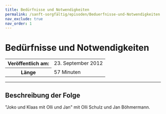 ```yaml
---
title: Bedürfnisse und Notwendigkeiten
permalink: /sanft-sorgfältig/episoden/Beduerfnisse-und-Notwendigkeiten
nav_exclude: true
nav_order: 1
---
```


# Bedürfnisse und Notwendigkeiten
<table class="resp-table dcf-table dcf-table-responsive dcf-table-bordered dcf-table-striped dcf-w-100%">
                    <tbody>
                        <tr>
                            <th scope="row">Veröffentlich am:</th>
                            <td data-label="Veröffentlich am:">23. September 2012</td>
                        </tr>
                        <tr>
                            <th scope="row">Länge </th>
                            <td data-label="Länge ">57 Minuten</td>
                        </tr></tbody>
                </table>

***

## Beschreibung der Folge

<div>
"Joko und Klaas mit Olli und Jan" mit Olli Schulz und Jan Böhmermann.  
</div>


